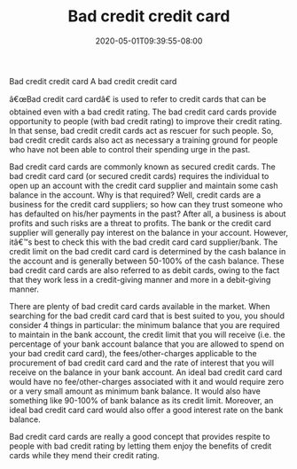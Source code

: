 ﻿---
title: "Bad credit credit card"
date: 2020-05-01T09:39:55-08:00
description: "Credit_Cards Tips for Web Success"
featured_image: "/images/Credit_Cards.jpg"
tags: ["Credit Cards"]
---

Bad credit credit card
A bad credit credit card

â€œBad credit card cardâ€ is used to refer to credit cards that can be obtained even with a bad credit rating. The bad credit card cards provide opportunity to people (with bad credit rating) to improve their credit rating. In that sense, bad credit credit cards act as rescuer for such people. So, bad credit credit cards also act as necessary a training ground for people who have not been able to control their spending urge in the past. 

Bad credit card cards are commonly known as secured credit cards. The bad credit card card (or secured credit cards) requires the individual to open up an account with the credit card supplier and maintain some cash balance in the account. Why is that required? Well, credit cards are a business for the credit card suppliers; so how can they trust someone who has defaulted on his/her payments in the past? After all, a business is about profits and such risks are a threat to profits. The bank or the credit card supplier will generally pay interest on the balance in your account. However, itâ€™s best to check this with the bad credit card card supplier/bank. The credit limit on the bad credit card card is determined by the cash balance in the account and is generally between 50-100% of the cash balance. These bad credit card cards are also referred to as debit cards, owing to the fact that they work less in a credit-giving manner and more in a debit-giving manner. 

There are plenty of bad credit card cards available in the market. When searching for the bad credit card card that is best suited to you, you should consider 4 things in particular: the minimum balance that you are required to maintain in the bank account, the credit limit that you will receive (i.e. the percentage of your bank account balance that you are allowed to spend on your bad credit card card), the fees/other-charges applicable to the procurement of bad credit card card and the rate of interest that you will receive on the balance in your bank account. An ideal bad credit card card would have no fee/other-charges associated with it and would require zero or a very small amount as minimum bank balance. It would also have something like 90-100% of bank balance as its credit limit. Moreover, an ideal bad credit card card would also offer a good interest rate on the bank balance. 

Bad credit card cards are really a good concept that provides respite to people with bad credit rating by letting them enjoy the benefits of credit cards while they mend their credit rating. 

